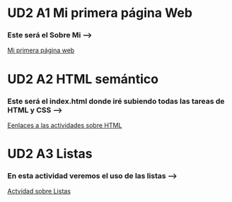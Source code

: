 # UD2 A1 Mi primera página Web

### Este será el Sobre Mi --> 

[Mi primera página web](sobreMi.html)

# UD2 A2 HTML semántico

### Este será el index.html donde iré subiendo todas las tareas de HTML y CSS -->

[Eenlaces a las actividades sobre HTML](index.html)

# UD2 A3 Listas

### En esta actividad veremos el uso de las listas --> 

[Actvidad sobre Listas](listas.html)
